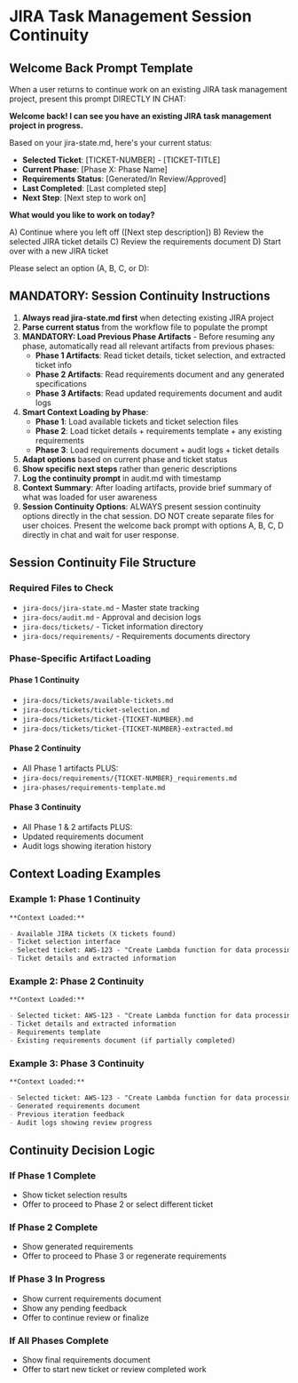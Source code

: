 # JIRA Task Management Session Continuity

## Welcome Back Prompt Template

When a user returns to continue work on an existing JIRA task management project, present this prompt DIRECTLY IN CHAT:

**Welcome back! I can see you have an existing JIRA task management project in progress.**

Based on your jira-state.md, here's your current status:

- **Selected Ticket**: [TICKET-NUMBER] - [TICKET-TITLE]
- **Current Phase**: [Phase X: Phase Name]
- **Requirements Status**: [Generated/In Review/Approved]
- **Last Completed**: [Last completed step]
- **Next Step**: [Next step to work on]

**What would you like to work on today?**

A) Continue where you left off ([Next step description])
B) Review the selected JIRA ticket details
C) Review the requirements document
D) Start over with a new JIRA ticket

Please select an option (A, B, C, or D):

## MANDATORY: Session Continuity Instructions

1. **Always read jira-state.md first** when detecting existing JIRA project
2. **Parse current status** from the workflow file to populate the prompt
3. **MANDATORY: Load Previous Phase Artifacts** - Before resuming any phase, automatically read all relevant artifacts from previous phases:
   - **Phase 1 Artifacts**: Read ticket details, ticket selection, and extracted ticket info
   - **Phase 2 Artifacts**: Read requirements document and any generated specifications
   - **Phase 3 Artifacts**: Read updated requirements document and audit logs
4. **Smart Context Loading by Phase**:
   - **Phase 1**: Load available tickets and ticket selection files
   - **Phase 2**: Load ticket details + requirements template + any existing requirements
   - **Phase 3**: Load requirements document + audit logs + ticket details
5. **Adapt options** based on current phase and ticket status
6. **Show specific next steps** rather than generic descriptions
7. **Log the continuity prompt** in audit.md with timestamp
8. **Context Summary**: After loading artifacts, provide brief summary of what was loaded for user awareness
9. **Session Continuity Options**: ALWAYS present session continuity options directly in the chat session. DO NOT create separate files for user choices. Present the welcome back prompt with options A, B, C, D directly in chat and wait for user response.

## Session Continuity File Structure

### Required Files to Check

- `jira-docs/jira-state.md` - Master state tracking
- `jira-docs/audit.md` - Approval and decision logs
- `jira-docs/tickets/` - Ticket information directory
- `jira-docs/requirements/` - Requirements documents directory

### Phase-Specific Artifact Loading

#### Phase 1 Continuity

- `jira-docs/tickets/available-tickets.md`
- `jira-docs/tickets/ticket-selection.md`
- `jira-docs/tickets/ticket-{TICKET-NUMBER}.md`
- `jira-docs/tickets/ticket-{TICKET-NUMBER}-extracted.md`

#### Phase 2 Continuity

- All Phase 1 artifacts PLUS:
- `jira-docs/requirements/{TICKET-NUMBER}_requirements.md`
- `jira-phases/requirements-template.md`

#### Phase 3 Continuity

- All Phase 1 & 2 artifacts PLUS:
- Updated requirements document
- Audit logs showing iteration history

## Context Loading Examples

### Example 1: Phase 1 Continuity

```markdown
**Context Loaded:**

- Available JIRA tickets (X tickets found)
- Ticket selection interface
- Selected ticket: AWS-123 - "Create Lambda function for data processing"
- Ticket details and extracted information
```

### Example 2: Phase 2 Continuity

```markdown
**Context Loaded:**

- Selected ticket: AWS-123 - "Create Lambda function for data processing"
- Ticket details and extracted information
- Requirements template
- Existing requirements document (if partially completed)
```

### Example 3: Phase 3 Continuity

```markdown
**Context Loaded:**

- Selected ticket: AWS-123 - "Create Lambda function for data processing"
- Generated requirements document
- Previous iteration feedback
- Audit logs showing review progress
```

## Continuity Decision Logic

### If Phase 1 Complete

- Show ticket selection results
- Offer to proceed to Phase 2 or select different ticket

### If Phase 2 Complete

- Show generated requirements
- Offer to proceed to Phase 3 or regenerate requirements

### If Phase 3 In Progress

- Show current requirements document
- Show any pending feedback
- Offer to continue review or finalize

### If All Phases Complete

- Show final requirements document
- Offer to start new ticket or review completed work
